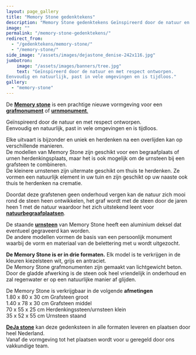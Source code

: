 ```yaml
---
layout: page_gallery
title: "Memory Stone gedenktekens"
description: "Memory Stone gedenktekens Geïnspireerd door de natuur en met respect ontworpen. Eenvoudig en natuurlijk, past in vele omgevingen en is tijdloos."
image: ""
permalink: "/memory-stone-gedenktekens/"
redirect_from:
  - "/gedenktekens/memory-stone/"
  - "/memory-stone/"
side_image: "/assets/images/dejastone_denise-242x116.jpg"
jumbotron:
    image: "/assets/images/banners/tree.jpg"
    text: "Geïnspireerd door de natuur en met respect ontworpen.  
Eenvoudig en natuurlijk, past in vele omgevingen en is tijdloos."
gallery: 
  - "memory-stone"
---
```

De **[Memory stone](/memory-stone/)** is een prachtige nieuwe vormgeving voor een **[grafmonument](/gedenktekens/)** of [**urnmonument**.](/gedenktekens/) 
 
Geïnspireerd door de natuur en met respect ontworpen.  
Eenvoudig en natuurlijk, past in vele omgevingen en is tijdloos.

Elke uitvaart is bijzonder en uniek en herdenken na een overlijden kan op verschillende manieren.  
De modellen van Memory Stone zijn geschikt voor een begraafplaats of urnen herdenkingsplaats, maar het is ook mogelijk om de urnsteen bij een grafsteen te combineren.  
De kleinere urnstenen zijn uitermate geschikt om thuis te herdenken. Ze vormen een natuurlijk element in uw tuin en zijn geschikt op uw naaste ook thuis te herdenken na crematie.

Doordat deze grafstenen geen onderhoud vergen kan de natuur zich mooi rond de steen heen ontwikkelen, het graf wordt met de steen door de jaren heen 1 met de natuur waardoor het zich uitstekend leent voor **[natuurbegraafplaatsen](/memory-stone/)**.

De staande [**urnsteen**](/memory-stone/) van Memory Stone heeft een aluminium deksel dat eventueel gegraveerd kan worden.  
De andere modellen vormen de basis van een persoonlijk monument waarbij de vorm en materiaal van de belettering met u wordt uitgezocht.

**De Memory Stone is er in drie formaten.** Elk model is te verkrijgen in de kleuren kiezelsteen wit, grijs en antraciet.  
De Memory Stone grafmonumenten zijn gemaakt van lichtgewicht beton. Door de gladde afwerking is de steen ook heel vriendelijk in onderhoud en zal regenwater er op een natuurlijke manier af glijden.

De Memory Stone is verkrijgbaar in de volgende **afmetingen**  
1.80 x 80 x 30 cm Grafsteen groot  
1.40 x 78 x 30 cm Grafsteen middel  
70 x 55 x 25 cm Herdenkingssteen/urnsteen klein  
35 x 52 x 55 cm Urnsteen staand

**[DeJa stone](/gedenktekens/)** kan deze gedenksteen in alle formaten leveren en plaatsen door heel Nederland.  
Vanaf de vormgeving tot het plaatsen wordt voor u geregeld door ons vakkundige team.

